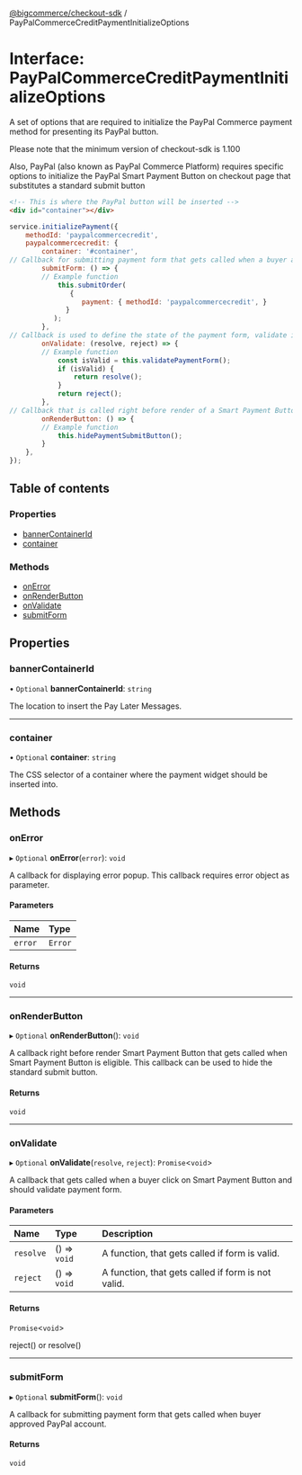 [@bigcommerce/checkout-sdk](../README.md) / PayPalCommerceCreditPaymentInitializeOptions

# Interface: PayPalCommerceCreditPaymentInitializeOptions

A set of options that are required to initialize the PayPal Commerce payment
method for presenting its PayPal button.

Please note that the minimum version of checkout-sdk is 1.100

Also, PayPal (also known as PayPal Commerce Platform) requires specific options to initialize the PayPal Smart Payment Button on checkout page that substitutes a standard submit button
```html
<!-- This is where the PayPal button will be inserted -->
<div id="container"></div>
```

```js
service.initializePayment({
    methodId: 'paypalcommercecredit',
    paypalcommercecredit: {
        container: '#container',
// Callback for submitting payment form that gets called when a buyer approves PayPal payment
        submitForm: () => {
        // Example function
            this.submitOrder(
               {
                  payment: { methodId: 'paypalcommercecredit', }
              }
           );
        },
// Callback is used to define the state of the payment form, validate if it is applicable for submit.
        onValidate: (resolve, reject) => {
        // Example function
            const isValid = this.validatePaymentForm();
            if (isValid) {
                return resolve();
            }
            return reject();
        },
// Callback that is called right before render of a Smart Payment Button. It gets called when a buyer is eligible for use of the particular PayPal method. This callback can be used to hide the standard submit button.
        onRenderButton: () => {
        // Example function
            this.hidePaymentSubmitButton();
        }
    },
});
```

## Table of contents

### Properties

- [bannerContainerId](PayPalCommerceCreditPaymentInitializeOptions.md#bannercontainerid)
- [container](PayPalCommerceCreditPaymentInitializeOptions.md#container)

### Methods

- [onError](PayPalCommerceCreditPaymentInitializeOptions.md#onerror)
- [onRenderButton](PayPalCommerceCreditPaymentInitializeOptions.md#onrenderbutton)
- [onValidate](PayPalCommerceCreditPaymentInitializeOptions.md#onvalidate)
- [submitForm](PayPalCommerceCreditPaymentInitializeOptions.md#submitform)

## Properties

### bannerContainerId

• `Optional` **bannerContainerId**: `string`

The location to insert the Pay Later Messages.

___

### container

• `Optional` **container**: `string`

The CSS selector of a container where the payment widget should be inserted into.

## Methods

### onError

▸ `Optional` **onError**(`error`): `void`

A callback for displaying error popup. This callback requires error object as parameter.

#### Parameters

| Name | Type |
| :------ | :------ |
| `error` | `Error` |

#### Returns

`void`

___

### onRenderButton

▸ `Optional` **onRenderButton**(): `void`

A callback right before render Smart Payment Button that gets called when
Smart Payment Button is eligible. This callback can be used to hide the standard submit button.

#### Returns

`void`

___

### onValidate

▸ `Optional` **onValidate**(`resolve`, `reject`): `Promise`<`void`\>

A callback that gets called when a buyer click on Smart Payment Button
and should validate payment form.

#### Parameters

| Name | Type | Description |
| :------ | :------ | :------ |
| `resolve` | () => `void` | A function, that gets called if form is valid. |
| `reject` | () => `void` | A function, that gets called if form is not valid. |

#### Returns

`Promise`<`void`\>

reject() or resolve()

___

### submitForm

▸ `Optional` **submitForm**(): `void`

A callback for submitting payment form that gets called
when buyer approved PayPal account.

#### Returns

`void`
